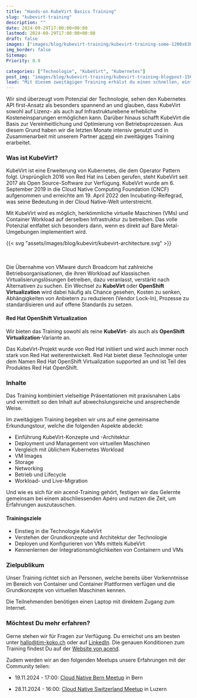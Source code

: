 ```yaml
---
title: "Hands-on KubeVirt Basics Training"
slug: "kubevirt-training"
description: ""
date: 2024-09-29T17:00:00+00:00
lastmod: 2024-09-29T17:00:00+00:00
draft: false
images: ["images/blog/kubevirt-training/kubevirt-training-some-1200x630.png"]
img_border: false
Sitemap:
Priority: 0.9

categories: ["Technologie", "KubeVirt", "Kubernetes"]
post_img: "images/blog/kubevirt-training/kubevirt-training-blogpost-1500x1000.png"
lead: "Mit diesem zweitägigen Training erhälst du einen schnellen, einfachen und hands-on Einstieg in die KubeVirt-Welt."
---
```



Wir sind überzeugt vom Potenzial der Technologie, sehen den Kubernetes API first-Ansatz als besonders spannend an und glauben, dass KubeVirt sowohl auf Lizenz- als auch auf Infrastrukturebene erhebliche Kosteneinsparungen ermöglichen kann. Darüber hinaus schafft KubeVirt die Basis zur Vereinheitlichung und Optimierung von Betriebsprozessen.
Aus diesem Grund haben wir die letzten Monate intensiv genutzt und in Zusammenarbeit mit unserem Partner [acend](https://acend.ch) ein zweitägiges Training erarbeitet.

### Was ist KubeVirt?

KubeVirt ist eine Erweiterung von Kubernetes, die dem Operator Pattern folgt. Ursprünglich 2016 von Red Hat ins Leben gerufen, steht KubeVirt seit 2017 als Open Source-Software zur Verfügung. KubeVirt wurde am 6. September 2019 in die Cloud Native Computing Foundation (CNCF) aufgenommen und erreichte am 19. April 2022 den Incubating-Reifegrad, was seine Bedeutung in der Cloud Native-Welt unterstreicht.

Mit KubeVirt wird es möglich, herkömmliche virtuelle Maschinen (VMs) und Container Workload auf derselben Infrastruktur zu betreiben. Das volle Potenzial entfaltet sich besonders dann, wenn es direkt auf Bare Metal-Umgebungen implementiert wird.

{{< svg "assets/images/blog/kubevirt/kubevirt-architecture.svg" >}}

<br/><br/>
Die Übernahme von VMware durch Broadcom hat zahlreiche Betriebsorganisationen, die ihren Workload auf klassischen Virtualisierungslösungen betreiben, dazu veranlasst, verstärkt nach Alternativen zu suchen. Ein Wechsel zu **KubeVirt** oder **OpenShift Virtualization** wird dabei häufig als Chance gesehen, Kosten zu senken, Abhängigkeiten von Anbietern zu reduzieren (Vendor Lock-In), Prozesse zu standardisieren und auf offene Standards zu setzen.

#### Red Hat OpenShift Virtualization

Wir bieten das Training sowohl als reine **KubeVirt**- als auch als **OpenShift Virtualization**-Variante an.

Das KubeVirt-Projekt wurde von Red Hat initiiert und wird auch immer noch stark von Red Hat weiterentwickelt. Red Hat bietet diese Technologie unter dem Namen Red Hat OpenShift Virtualization supported an und ist Teil des Produktes Red Hat OpenShift.

### Inhalte

Das Training kombiniert vielseitige Präsentationen mit praxisnahen Labs und vermittelt so den Inhalt auf abwechslungsreiche und ansprechende Weise.

Im zweitägigen Training begeben wir uns auf eine gemeinsame Erkundungstour, welche die folgenden Aspekte abdeckt:

* Einführung KubeVirt-Konzepte und -Architektur
* Deployment und Management von virtuellen Maschinen
* Vergleich mit üblichem Kubernetes Workload
* VM Images
* Storage
* Networking
* Betrieb und Lifecycle
* Workload- und Live-Migration

Und wie es sich für ein acend-Training gehört, festigen wir das Gelernte gemeinsam bei einem abschliessenden Apéro und nutzen die Zeit, um Erfahrungen auszutauschen.

#### Trainingsziele

* Einstieg in die Technologie KubeVirt
* Verstehen der Grundkonzepte und Architektur der Technologie
* Deployen und Konfigurieren von VMs mittels KubeVirt
* Kennenlernen der Integrationsmöglichkeiten von Containern und VMs

### Zielpublikum

Unser Training richtet sich an Personen, welche bereits über Vorkenntnisse im Bereich von Container und Container Plattformen verfügen und die Grundkonzepte von virtuellen Maschinen kennen.

Die Teilnehmenden benötigen einen Laptop mit direktem Zugang zum Internet.

### Möchtest Du mehr erfahren?

Gerne stehen wir für Fragen zur Verfügung. Du erreichst uns am besten unter [hallo@tim-koko.ch](mailto:hallo@tim-koko.ch) oder auf [LinkedIn](https://www.linkedin.com/company/tim-koko). Die genauen Konditionen zum Training findest Du auf der [Website von acend](https://acend.ch/trainings/kubevirt/).

Zudem werden wir an den folgenden Meetups unsere Erfahrungen mit der Community teilen:

* 19.11.2024 - 17:00: [Cloud Native Bern Meetup](https://www.meetup.com/cloudnativebern/events/299829917/) in Bern

* 28.11.2024 - 16:00: [Cloud Native Switzerland Meetup](https://www.meetup.com/cloud-native-computing-switzerland/events/302784454) in Luzern
